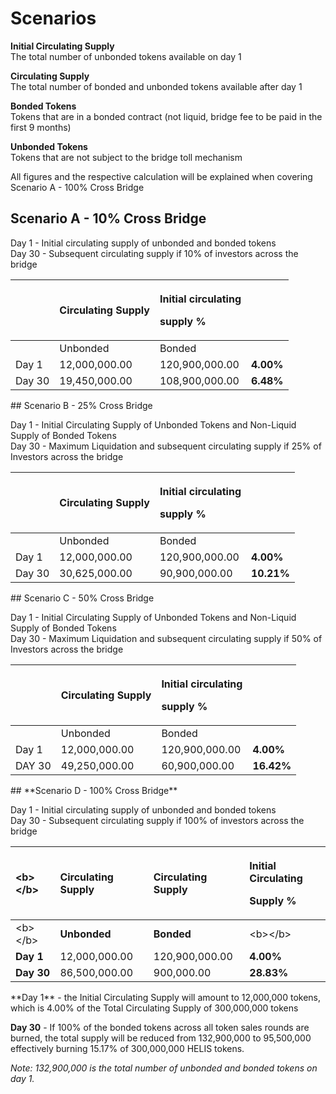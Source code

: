 # Scenarios

**Initial Circulating Supply**   
The total number of unbonded tokens available on day 1

**Circulating Supply**   
The total number of bonded and unbonded tokens available after day 1

**Bonded Tokens**   
Tokens that are in a bonded contract \(not liquid, bridge fee to be paid in the first 9 months\)

**Unbonded Tokens**   
Tokens that are not subject to the bridge toll mechanism

All figures and the respective calculation will be explained when covering Scenario A - 100% Cross Bridge

## Scenario A - 10% Cross Bridge

Day 1 - Initial circulating supply of unbonded and bonded tokens  
Day 30 - Subsequent circulating supply if 10% of investors across the bridge  


<table>
  <thead>
    <tr>
      <th style="text-align:left"></th>
      <th style="text-align:left">Circulating Supply</th>
      <th style="text-align:left">
        <p>Initial circulating</p>
        <p>supply %</p>
      </th>
      <th style="text-align:left"></th>
    </tr>
  </thead>
  <tbody>
    <tr>
      <td style="text-align:left"></td>
      <td style="text-align:left">Unbonded</td>
      <td style="text-align:left">Bonded</td>
      <td style="text-align:left"></td>
    </tr>
    <tr>
      <td style="text-align:left">Day 1</td>
      <td style="text-align:left">12,000,000.00</td>
      <td style="text-align:left">120,900,000.00</td>
      <td style="text-align:left"><b>4.00%</b>
      </td>
    </tr>
    <tr>
      <td style="text-align:left">Day 30</td>
      <td style="text-align:left">19,450,000.00</td>
      <td style="text-align:left">108,900,000.00</td>
      <td style="text-align:left"><b>6.48%</b>
      </td>
    </tr>
  </tbody>
</table>## Scenario B - 25% Cross Bridge

Day 1 - Initial Circulating Supply of Unbonded Tokens and Non-Liquid Supply of Bonded Tokens  
Day 30 - Maximum Liquidation and subsequent circulating supply if 25% of Investors across the bridge  


<table>
  <thead>
    <tr>
      <th style="text-align:left"></th>
      <th style="text-align:left">Circulating Supply</th>
      <th style="text-align:left">
        <p>Initial circulating</p>
        <p>supply %</p>
      </th>
      <th style="text-align:left"></th>
    </tr>
  </thead>
  <tbody>
    <tr>
      <td style="text-align:left"></td>
      <td style="text-align:left">Unbonded</td>
      <td style="text-align:left">Bonded</td>
      <td style="text-align:left"></td>
    </tr>
    <tr>
      <td style="text-align:left">Day 1</td>
      <td style="text-align:left">12,000,000.00</td>
      <td style="text-align:left">120,900,000.00</td>
      <td style="text-align:left"><b>4.00%</b>
      </td>
    </tr>
    <tr>
      <td style="text-align:left">Day 30</td>
      <td style="text-align:left">30,625,000.00</td>
      <td style="text-align:left">90,900,000.00</td>
      <td style="text-align:left"><b>10.21%</b>
      </td>
    </tr>
  </tbody>
</table>## Scenario C - 50% Cross Bridge

Day 1 - Initial Circulating Supply of Unbonded Tokens and Non-Liquid Supply of Bonded Tokens  
Day 30 - Maximum Liquidation and subsequent circulating supply if 50% of Investors across the bridge  


<table>
  <thead>
    <tr>
      <th style="text-align:left"></th>
      <th style="text-align:left">Circulating Supply</th>
      <th style="text-align:left">
        <p>Initial circulating</p>
        <p>supply %</p>
      </th>
      <th style="text-align:left"></th>
    </tr>
  </thead>
  <tbody>
    <tr>
      <td style="text-align:left"></td>
      <td style="text-align:left">Unbonded</td>
      <td style="text-align:left">Bonded</td>
      <td style="text-align:left"></td>
    </tr>
    <tr>
      <td style="text-align:left">Day 1</td>
      <td style="text-align:left">12,000,000.00</td>
      <td style="text-align:left">120,900,000.00</td>
      <td style="text-align:left"><b>4.00%</b>
      </td>
    </tr>
    <tr>
      <td style="text-align:left">DAY 30</td>
      <td style="text-align:left">49,250,000.00</td>
      <td style="text-align:left">60,900,000.00</td>
      <td style="text-align:left"><b>16.42%</b>
      </td>
    </tr>
  </tbody>
</table>## **Scenario D - 100% Cross Bridge**

Day 1 - Initial circulating supply of unbonded and bonded tokens  
Day 30 - Subsequent circulating supply if 100% of investors across the bridge

<table>
  <thead>
    <tr>
      <th style="text-align:left">&lt;b&gt;&lt;/b&gt;</th>
      <th style="text-align:left"><b>Circulating Supply</b>
      </th>
      <th style="text-align:left">Circulating Supply</th>
      <th style="text-align:left">
        <p><b>Initial Circulating</b>
        </p>
        <p><b>Supply %</b>
        </p>
      </th>
    </tr>
  </thead>
  <tbody>
    <tr>
      <td style="text-align:left">&lt;b&gt;&lt;/b&gt;</td>
      <td style="text-align:left"><b>Unbonded</b>
      </td>
      <td style="text-align:left"><b>Bonded</b>
      </td>
      <td style="text-align:left">&lt;b&gt;&lt;/b&gt;</td>
    </tr>
    <tr>
      <td style="text-align:left"><b>Day 1</b>
      </td>
      <td style="text-align:left">12,000,000.00</td>
      <td style="text-align:left">120,900,000.00</td>
      <td style="text-align:left"><b>4.00%</b>
      </td>
    </tr>
    <tr>
      <td style="text-align:left"><b>Day 30</b>
      </td>
      <td style="text-align:left">86,500,000.00</td>
      <td style="text-align:left">900,000.00</td>
      <td style="text-align:left"><b>28.83%</b>
      </td>
    </tr>
  </tbody>
</table>**Day 1** - the Initial Circulating Supply will amount to 12,000,000 tokens, which is 4.00% of the Total Circulating Supply of 300,000,000 tokens

**Day 30** - If 100% of the bonded tokens across all token sales rounds are burned, the total supply will be reduced from 132,900,000 to 95,500,000 effectively burning 15.17% of 300,000,000 HELIS tokens.

_Note: 132,900,000 is the total number of unbonded and bonded tokens on day 1._

